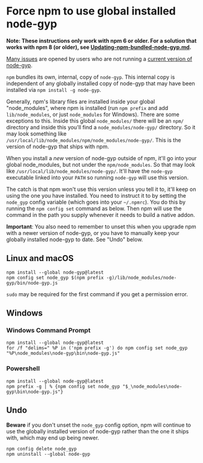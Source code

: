 # Force npm to use global installed node-gyp

**Note: These instructions only work with npm 6 or older. For a solution that works with npm 8 (or older), see [Updating-npm-bundled-node-gyp.md](https://github.com/nodejs/node-gyp/blob/master/docs/Updating-npm-bundled-node-gyp.md).**

[Many issues](https://github.com/nodejs/node-gyp/labels/ERR%21%20node-gyp%20-v%20%3C%3D%20v5.1.0) are opened by users who are
not running a [current version of node-gyp](https://github.com/nodejs/node-gyp/releases).

`npm` bundles its own, internal, copy of `node-gyp`. This internal copy is independent of any globally installed copy of node-gyp that
may have been installed via `npm install -g node-gyp`.

Generally, npm's library files are installed inside your global "node_modules", where npm is installed (run `npm prefix` and add `lib/node_modules`, or just `node_modules` for Windows). There are some exceptions to this. Inside this global `node_modules/` there will be an `npm/` directory and inside this you'll find a `node_modules/node-gyp/` directory. So it may look something like `/usr/local/lib/node_modules/npm/node_modules/node-gyp/`. This is the version of node-gyp that ships with npm.

When you install a _new_ version of node-gyp outside of npm, it'll go into your global node_modules, but not under the `npm/node_modules`. So that may look like `/usr/local/lib/node_modules/node-gyp/`. It'll have the `node-gyp` executable linked into your `PATH` so running `node-gyp` will use this version.

The catch is that npm won't use this version unless you tell it to, it'll keep on using the one you have installed. You need to instruct it to by setting the `node_gyp` config variable (which goes into your `~/.npmrc`). You do this by running the `npm config set` command as below. Then npm will use the command in the path you supply whenever it needs to build a native addon.

**Important**: You also need to remember to unset this when you upgrade npm with a newer version of node-gyp, or you have to manually keep your globally installed node-gyp to date. See "Undo" below.

## Linux and macOS
```
npm install --global node-gyp@latest
npm config set node_gyp $(npm prefix -g)/lib/node_modules/node-gyp/bin/node-gyp.js
```

`sudo` may be required for the first command if you get a permission error.

## Windows

### Windows Command Prompt
```
npm install --global node-gyp@latest
for /f "delims=" %P in ('npm prefix -g') do npm config set node_gyp "%P\node_modules\node-gyp\bin\node-gyp.js"
```

### Powershell
```
npm install --global node-gyp@latest
npm prefix -g | % {npm config set node_gyp "$_\node_modules\node-gyp\bin\node-gyp.js"}
```

## Undo
**Beware** if you don't unset the `node_gyp` config option, npm will continue to use the globally installed version of node-gyp rather than the one it ships with, which may end up being newer.

```
npm config delete node_gyp
npm uninstall --global node-gyp
```
